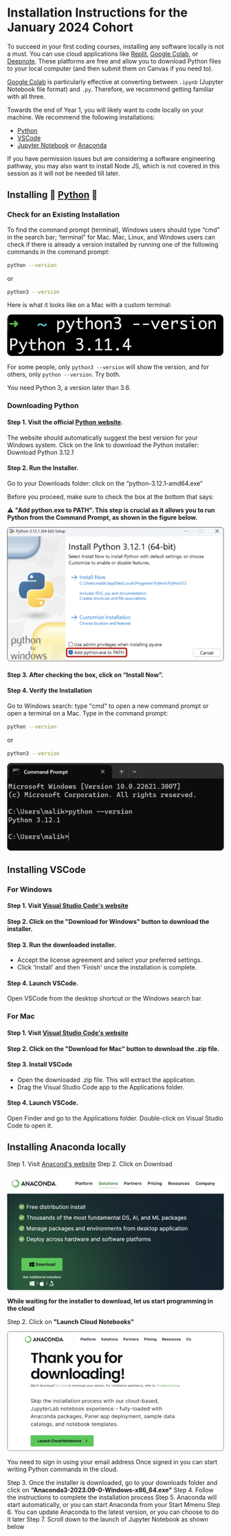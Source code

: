 # Installation Instructions for the January 2024 Cohort

To succeed in your first coding courses, installing any software locally is not a must. You can use cloud applications like [Replit](https://replit.com), [Google Colab](https://colab.research.google.com), or [Deepnote](https://deepnote.com). These platforms are free and allow you to download Python files to your local computer (and then submit them on Canvas if you need to).

[Google Colab](https://colab.research.google.com) is particularly effective at converting between `.ipynb` (Jupyter Notebook file format) and `.py`. Therefore, we recommend getting familiar with all three.

Towards the end of Year 1, you will likely want to code locally on your machine. We recommend the following installations:

- [Python](https://www.python.org/downloads/)
- [VSCode](https://code.visualstudio.com/)
- [Jupyter Notebook](https://jupyter.org/) or [Anaconda](https://www.anaconda.com/download)

If you have permission issues but are considering a software engineering pathway, you may also want to install Node JS, which is not covered in this session as it will not be needed till later.

## Installing 🐍 [Python](https://www.python.org/downloads/) 🐍

### Check for an Existing Installation

To find the command prompt (terminal), Windows users should type “cmd” in the search bar; ‘terminal” for Mac. Mac, Linux, and Windows users can check if there is already a version installed by running one of the following commands in the command prompt:

```bash
python --version
```

or

```bash
python3 --version
```

Here is what it looks like on a Mac with a custom terminal:

![python3 --version on a Mac says Python 3.11.4](python_version_mac.png)

For some people, only `python3 --version` will show the version, and for others, only `python --version`. Try both.

You need Python 3, a version later than 3.6.

### Downloading Python

#### Step 1. Visit the official [Python website](https://www.python.org/downloads).

The website should automatically suggest the best version for your Windows system. Click on the link to download the Python installer: Download Python 3.12.1 

#### Step 2. Run the Installer.

Go to your Downloads folder: click on the “python-3.12.1-amd64.exe”

Before you proceed, make sure to check the box at the bottom that says:

⚠️ **"Add python.exe to PATH". This step is crucial as it allows you to run Python from the Command Prompt, as shown in the figure below.**

!["Add python.exe to PATH" - box ticked](path_tick.png)

#### Step 3. After checking the box, click on “Install Now”.

#### Step 4. Verify the Installation

Go to Windows search: type "cmd" to open a new command prompt or open a terminal on a Mac.
Type in the command prompt:

```bash
python --version
```

or

```bash
python3 --version
```

![python --version](windows-version.png)

## Installing VSCode

### For Windows

#### Step 1. Visit [Visual Studio Code's website](https://code.visualstudio.com/)

#### Step 2. Click on the "Download for Windows" button to download the installer.

#### Step 3. Run the downloaded installer.

- Accept the license agreement and select your preferred settings.
- Click 'Install' and then 'Finish' once the installation is complete.

#### Step 4. Launch VSCode.
Open VSCode from the desktop shortcut or the Windows search bar.

### For Mac

#### Step 1. Visit [Visual Studio Code's website](https://code.visualstudio.com/)

#### Step 2. Click on the "Download for Mac" button to download the .zip file.

#### Step 3. Install VSCode

- Open the downloaded .zip file. This will extract the application.
- Drag the Visual Studio Code app to the Applications folder.

#### Step 4. Launch VSCode.

Open Finder and go to the Applications folder.
Double-click on Visual Studio Code to open it.

## Installing Anaconda locally

Step 1. Visit [Anacond's website](https://www.anaconda.com/download)
Step 2. Click on Download

![anaconda download screen](anaconda_download.png)

**While waiting for the installer to download, let us start programming in the cloud**

Step 2. Click on **"Launch Cloud Notebooks"**

![Launch Notebooks Screen](launch-notebooks.png)

You need to sign in using your email address
Once signed in you can start writing Python commands in the cloud.


Step 3. Once the installer is downloaded, go to your downloads folder and click on **“Anaconda3-2023.09-0-Windows-x86_64.exe”**
Step 4. Follow the instructions to complete the installation process
Step 5. Anaconda will start automatically, or you can start Anaconda from your Start Mmenu
Step 6. You can update Anaconda to the latest version, or you can choose to do it later
Step 7. Scroll down to the launch of Jupyter Notebook as shown below



